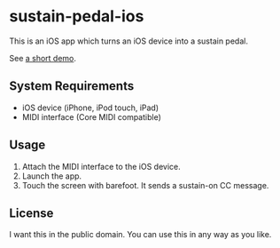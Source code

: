 sustain-pedal-ios
=================

This is an iOS app which turns an iOS device into a sustain pedal.

See [a short demo](https://vine.co/v/heDitAxudra).

System Requirements
-------------------

- iOS device (iPhone, iPod touch, iPad)
- MIDI interface (Core MIDI compatible)

Usage
-----

1. Attach the MIDI interface to the iOS device.
1. Launch the app.
1. Touch the screen with barefoot. It sends a sustain-on CC message.

License
-------

I want this in the public domain.
You can use this in any way as you like.
